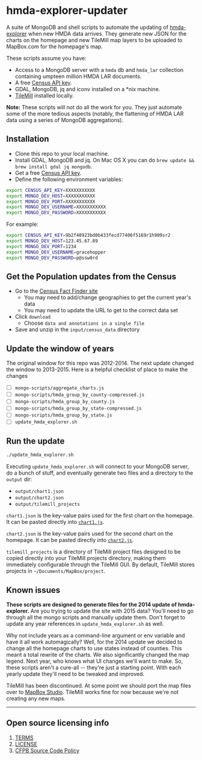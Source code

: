 # hmda-explorer-updater

A suite of MongoDB and shell scripts to automate the updating of
[hmda-explorer](https://github.com/cfpb/hmda-explorer) when new HMDA data arrives.
They generate new JSON for the charts on the homepage and new TileMill map
layers to be uploaded to MapBox.com for the homepage's map.

These scripts assume you have:

- Access to a MongoDB server with a `hmda` db and `hmda_lar` collection
containing umpteen million HMDA LAR documents.
- A free [Census API key](http://api.census.gov/data/key_signup.html).
- GDAL, MongoDB, jq and iconv installed on a *nix machine.
- [TileMill](https://github.com/mapbox/tilemill) installed locally.

**Note:** These scripts will not do all the work for you. They just automate
some of the more tedious aspects (notably, the flattening of HMDA LAR data using
a series of MongoDB aggregations).

## Installation

- Clone this repo to your local machine.
- Install GDAL, MongoDB and jq. On Mac OS X you can do `brew update && brew install gdal jq mongodb`.
- Get a free [Census API key](http://api.census.gov/data/key_signup.html).
- Define the following environment variables:

```sh
export CENSUS_API_KEY=XXXXXXXXXXX
export MONGO_DEV_HOST=XXXXXXXXXXX
export MONGO_DEV_PORT=XXXXXXXXXXX
export MONGO_DEV_USERNAME=XXXXXXXXXXX
export MONGO_DEV_PASSWORD=XXXXXXXXXXX
```

For example:

```sh
export CENSUS_API_KEY=9b2f40923bd0b433fecd77406f5169r1h909sr2
export MONGO_DEV_HOST=123.45.67.89
export MONGO_DEV_PORT=1234
export MONGO_DEV_USERNAME=gracehopper
export MONGO_DEV_PASSWORD=p@ssw0rd
```

## Get the Population updates from the Census

- Go to the [Census Fact Finder site](http://factfinder.census.gov/bkmk/table/1.0/en/PEP/2015/PEPANNRES/0100000US.05000.004)
  - You may need to add/change geographies to get the current year's data
  - You may need to update the URL to get to the correct data set
- Click `download`
  - Choose `data and annotations in a single file`
- Save and unzip in the `input/census_data` directory

## Update the window of years
The original window for this repo was 2012-2014. The next update changed the window to 2013-2015. Here is a helpful checklist of place to make the changes
- [ ] `mongo-scripts/aggregate_charts.js`
- [ ] `mongo-scripts/hmda_group_by_county-compressed.js`
- [ ] `mongo-scripts/hmda_group_by_county.js`
- [ ] `mongo-scripts/hmda_group_by_state-compressed.js`
- [ ] `mongo-scripts/hmda_group_by_state.js`
- [ ] `update_hmda_explorer.sh`

## Run the update

```sh
./update_hmda_explorer.sh
```

Executing `update_hmda_explorer.sh` will connect to your MongoDB server, do a
bunch of stuff, and eventually generate two files and a directory to the
`output` dir:

- `output/chart1.json` 
- `output/chart2.json`
- `output/tilemill_projects`

`chart1.json` is the key-value pairs used for the first chart on the homepage.
It can be pasted directly into [`chart1.js`](https://github.com/cfpb/hmda-explorer/blob/b1d1bf9a3cba36fb21fda42e19797c6265642a84/src/static/js/charts/chart1.js#L10-L404).

`chart2.json` is the key-value pairs used for the second chart on the homepage.
It can be pasted directly into [`chart2.js`](https://github.com/cfpb/hmda-explorer/blob/b1d1bf9a3cba36fb21fda42e19797c6265642a84/src/static/js/charts/chart2.js#L13-L407).

`tilemill_projects` is a directory of TileMill project files designed to be
copied directly into your TileMill projects directory, making them immediately
configurable through the TileMill GUI. By default, TileMill stores projects in
`~/Documents/MapBox/project`.

## Known issues

**These scripts are designed to generate files for the 2014 update of
hmda-explorer.** Are you trying to update the site with 2015 data? You'll need
to go through all the mongo scripts and manually update them. Don't forget to
update any year references in `update_hmda_explorer.sh` as well.

Why not include years as a command-line argument or env variable and have it all
work automagically? Well, for the 2014 update we decided to change all the
homepage charts to use states instead of counties. This meant a total rewrite
of the charts. We also significantly changed the map legend. Next year, who
knows what UI changes we'll want to make. So, these scripts aren't a cure-all -- 
they're just a starting point. With each yearly update they'll need to be
tweaked and improved.

TileMill has been discontinued. At some point we should port the map files over to
[MapBox Studio](https://www.mapbox.com/mapbox-studio/). TileMill works fine for
now because we're not creating any new maps.

----

## Open source licensing info
1. [TERMS](TERMS.md)
2. [LICENSE](LICENSE)
3. [CFPB Source Code Policy](https://github.com/cfpb/source-code-policy/)
